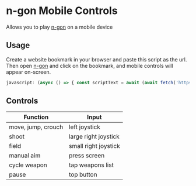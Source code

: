 # n-gon Mobile Controls
Allows you to play [n-gon](https://landgreen.github.io/sidescroller) on a mobile device

## Usage
Create a website bookmark in your browser and paste this script as the url. Then open [n-gon](https://landgreen.github.io/sidescroller) and click on the bookmark, and mobile controls will appear on-screen.
```js
javascript: (async () => { const scriptText = await (await fetch('https://raw.githubusercontent.com/kgurchiek/n-gon-mobile/main/main.js')).text(); var script = document.createElement('script'); script.type = 'text/javascript'; script.textContent = scriptText; document.head.appendChild(script); })();
```

## Controls
| Function | Input |
| - | - |
| move, jump, crouch | left joystick
| shoot | large right joystick |
| field | small right joystick |
| manual aim | press screen |
| cycle weapon | tap weapons list |
| pause | top button |
